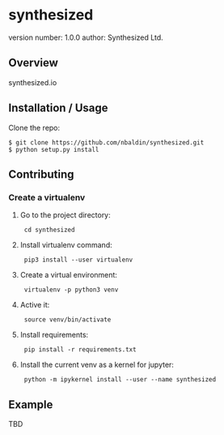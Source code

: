 synthesized
===============================

version number: 1.0.0
author: Synthesized Ltd.

Overview
--------

synthesized.io

Installation / Usage
--------------------

Clone the repo:

    $ git clone https://github.com/nbaldin/synthesized.git
    $ python setup.py install
    
Contributing
------------

### Create a virtualenv

1. Go to the project directory:

        cd synthesized

1. Install virtualenv command:

        pip3 install --user virtualenv

2. Create a virtual environment:

        virtualenv -p python3 venv
        
3. Active it:

        source venv/bin/activate

4. Install requirements:

        pip install -r requirements.txt

5. Install the current venv as a kernel for jupyter:

        python -m ipykernel install --user --name synthesized

Example
-------

TBD